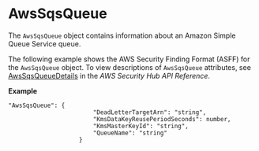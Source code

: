 # AwsSqsQueue<a name="asff-resourcedetails-awssqsqueue"></a>

The `AwsSqsQueue` object contains information about an Amazon Simple Queue Service queue\.

The following example shows the AWS Security Finding Format \(ASFF\) for the `AwsSqsQueue` object\. To view descriptions of `AwsSqsQueue` attributes, see [AwsSqsQueueDetails](https://docs.aws.amazon.com/securityhub/1.0/APIReference/API_AwsSqsQueueDetails.html) in the *AWS Security Hub API Reference*\.

**Example**

```
"AwsSqsQueue": {
                        "DeadLetterTargetArn": "string",
                        "KmsDataKeyReusePeriodSeconds": number,
                        "KmsMasterKeyId": "string",
                        "QueueName": "string"
                    }
```